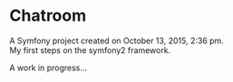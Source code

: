 Chatroom
========

A Symfony project created on October 13, 2015, 2:36 pm.<br>
My first steps on the symfony2 framework.

A work in progress...